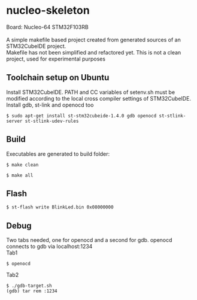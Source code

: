 # nucleo-skeleton

Board: Nucleo-64 STM32F103RB<br/><br/>
A simple makefile based project created from generated sources of an STM32CubeIDE project.<br/>
Makefile has not been simplified and refactored yet. This is not a clean project, used for experimental purposes<br/>

## Toolchain setup on Ubuntu

Install STM32CubeIDE. PATH and CC variables of setenv.sh must be modified according to the local cross compiler settings of STM32CubeIDE. Install gdb, st-link and openocd too

<pre><code>$ sudo apt-get install st-stm32cubeide-1.4.0 gdb openocd st-stlink-server st-stlink-udev-rules
</code></pre>


## Build
Executables are generated to build folder:
<pre><code>$ make clean
</code></pre>

<pre><code>$ make all
</code></pre>

## Flash
<pre><code>$ st-flash write BlinkLed.bin 0x08000000
</code></pre>

## Debug
Two tabs needed, one for openocd and a second for gdb. openocd connects to gdb via localhost:1234<br>
Tab1
<pre><code>$ openocd
</code></pre>
Tab2
<pre><code>$ ./gdb-target.sh
(gdb) tar rem :1234
</code></pre>

